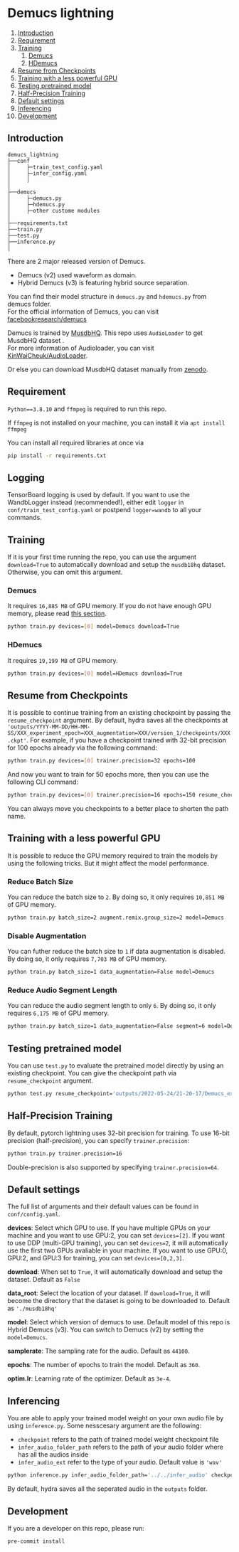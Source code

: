 # Demucs lightning

1. [Introduction](#Introduction)
1. [Requirement](#Requirement)
1. [Training](#Training)
    1. [Demucs](#Demucs)
    1. [HDemucs](#HDemucs)
1. [Resume from Checkpoints](#Resume-from-Checkpoints)
1. [Training with a less powerful GPU](#Training-with-a-less-powerful-GPU)
1. [Testing pretrained model](#Testing-pretrained-model)
1. [Half-Precision Training](#Half-Precision-Training)
1. [Default settings](#Default-settings)
1. [Inferencing](#Inferencing)
1. [Development](#Development)


## Introduction
```
demucs_lightning
├──conf
│     ├─train_test_config.yaml
│     ├─infer_config.yaml
│     │
│
├──demucs
│     ├─demucs.py
│     ├─hdemucs.py
│     ├─other custome modules
│
├──requirements.txt
├──train.py
├──test.py
├──inference.py
│   
```

There are 2 major released version of Demucs. 
* Demucs (v2) used waveform as domain. 
* Hybrid Demucs (v3) is featuring hybrid source separation. 

You can find their model structure in 
`demucs.py` and `hdemucs.py` from demucs folder.\
For the official information of Demucs, you can visit [facebookresearch/demucs](https://github.com/facebookresearch/demucs)

Demucs is trained by [MusdbHQ](https://sigsep.github.io/datasets/musdb.html). This repo uses `AudioLoader` to get MusdbHQ dataset .\
For more information of Audioloader, you can visit [KinWaiCheuk/AudioLoader](https://github.com/KinWaiCheuk/AudioLoader).

Or else you can download MusdbHQ dataset manually from [zenodo](https://zenodo.org/record/3338373#.YoEmSC8RpQI).

## Requirement
`Python==3.8.10` and `ffmpeg` is required to run this repo.

If `ffmpeg` is not installed on your machine, you can install it via `apt install ffmpeg`

You can install all required libraries at once via
``` bash
pip install -r requirements.txt
```

## Logging

TensorBoard logging is used by default. If you want to use the
WandbLogger instead (recommended!), either edit `logger` in
`conf/train_test_config.yaml` or postpend `logger=wandb` to all
your commands.

## Training
If it is your first time running the repo, you can use the argument `download=True` to automatically download and setup the `musdb18hq` dataset. Otherwise, you can omit this  argument.

### Demucs
It requires `16,885 MB` of GPU memory. If you do not have enough GPU memory, please read [this section](#Training-with-a-less-powerful-GPU).

```bash
python train.py devices=[0] model=Demucs download=True
```

### HDemucs
It requires `19,199 MB` of GPU memory.
```bash
python train.py devices=[0] model=HDemucs download=True
```

## Resume from Checkpoints
It is possible to continue training from an existing checkpoint by passing the `resume_checkpoint` argument. By default, hydra saves all the checkpoints at `'outputs/YYYY-MM-DD/HH-MM-SS/XXX_experiment_epoch=XXX_augmentation=XXX/version_1/checkpoints/XXX.ckpt'`. For example, if you have a checkpoint trained with 32-bit precision for 100 epochs already via the following command:

```bash
python train.py devices=[0] trainer.precision=32 epochs=100
```

And now you want to train for 50 epochs more, then you can use the following CLI command:

```bash
python train.py devices=[0] trainer.precision=16 epochs=150 resume_checkpoint='outputs/2022-05-24/21-20-17/Demucs_experiment_epoch=360_augmentation=True/version_1/checkpoints/e=123-TRAIN_loss=0.08.ckpt'
```

You can always move you checkpoints to a better place to shorten the path name.

## Training with a less powerful GPU
It is possible to reduce the GPU memory required to train the models by using the following tricks. But it might affect the model performance.
### Reduce Batch Size
You can reduce the batch size to `2`. By doing so, it only requires `10,851 MB` of GPU memory.
```bash
python train.py batch_size=2 augment.remix.group_size=2 model=Demucs
```

### Disable Augmentation 
You can futher reduce the batch size to `1` if data augmentation is disabled. By doing so, it only requires `7,703 MB` of GPU memory.
```bash
python train.py batch_size=1 data_augmentation=False model=Demucs
```


### Reduce Audio Segment Length
You can reduce the audio segment length to only `6`. By doing so, it only requires `6,175 MB` of GPU memory.
```bash
python train.py batch_size=1 data_augmentation=False segment=6 model=Demucs
```

## Testing pretrained model
You can use `test.py` to evaluate the pretrained model directly by using an existing checkpoint. You can give the checkpoint path via `resume_checkpoint` argument.

```bash
python test.py resume_checkpoint='outputs/2022-05-24/21-20-17/Demucs_experiment_epoch=360_augmentation=True/version_1/checkpoints/e=123-TRAIN_loss=0.08.ckpt'
```

## Half-Precision Training
By default, pytorch lightning uses 32-bit precision for training. To use 16-bit precision (half-precision), you can specify `trainer.precision`:

```bash
python train.py trainer.precision=16
```

Double-precision is also supported by specifying `trainer.precision=64`.



## Default settings 
The full list of arguments and their default values can be found in `conf/config.yaml`.

__devices__: Select which GPU to use. If you have multiple GPUs on your machine and you want to use GPU:2, you can set `devices=[2]`. If you want to use DDP (multi-GPU training), you can set `devices=2`, it will automatically use the first two GPUs avaliable in your machine. If you want to use GPU:0, GPU:2, and GPU:3 for training, you can set `devices=[0,2,3]`.

__download__: When set to `True`, it will automatically download and setup the dataset. Default as `False`

__data_root__: Select the location of your dataset. If `download=True`, it will become the directory that the dataset is going to be downloaded to. Default as `'./musdb18hq'`

__model__: Select which version of demucs to use. Default model of this repo is Hybrid Demucs (v3). You can switch to Demucs (v2) by setting the `model=Demucs`.

__samplerate__: The sampling rate for the audio. Default as `44100`.

__epochs__: The number of epochs to train the model. Default as `360`.

__optim.lr__: Learning rate of the optimizer. Default as `3e-4`.


## Inferencing
You are able to apply your trained model weight on your own audio file by using `inference.py`. Some nesscesary argument are the following:

* `checkpoint` refers to the path of trained model weight checkpoint file
* `infer_audio_folder_path` refers to the path of your audio folder where has all the audios inside
* `infer_audio_ext` refer to the type of your audio. Default value is `'wav'`

```bash
python inference.py infer_audio_folder_path='../../infer_audio' checkpoint='outputs/2022-05-24/21-20-17/Demucs_experiment_epoch=360_augmentation=True/version_1/checkpoints/e=123-TRAIN_loss=0.08.ckpt'
```

By default, hydra saves all the seperated audio in the `outputs` folder.
## Development

If you are a developer on this repo, please run:

```
pre-commit install
```

